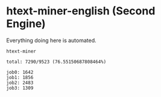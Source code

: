 # htext-miner-english (Second Engine)

Everything doing here is automated.

```
htext-miner

total: 7290/9523 (76.55150687808464%)

job0: 1642
job1: 1856
job2: 2483
job3: 1309
```